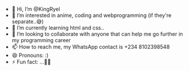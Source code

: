 - 👋 Hi, I’m @KingRyel
- 👀 I’m interested in anime, coding and webprogramming (if they're separate..😅)
- 🌱 I’m currently learning html and css..
- 💞️ I’m looking to collaborate with anyone that can help me go further in my programming career
- 📫 How to reach me, my WhatsApp contact is +234 8102398548
- 😄 Pronouns: :)
- ⚡ Fun fact: ...🤷‍♀️

<!---
KingRyel/KingRyel is a ✨ special ✨ repository because its `README.md` (this file) appears on your GitHub profile.
You can click the Preview link to take a look at your changes.
--->
